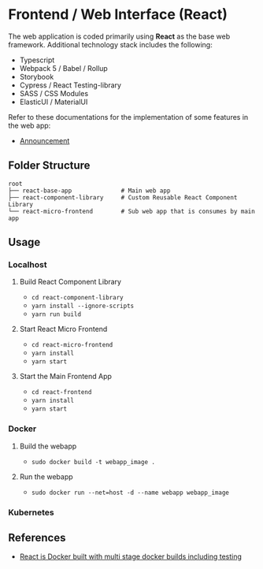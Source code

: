 # Frontend / Web Interface (React)

The web application is coded primarily using **React** as the base web framework. Additional technology stack includes the 
following:

- Typescript
- Webpack 5 / Babel / Rollup
- Storybook
- Cypress / React Testing-library
- SASS / CSS Modules
- ElasticUI / MaterialUI

Refer to these documentations for the implementation of some features in the web app:

- [Announcement](doc/ANNOUNCEMENT_IMPLEMENTATION.md)

## Folder Structure

```
root
├── react-base-app              # Main web app
├── react-component-library     # Custom Reusable React Component Library
└── react-micro-frontend        # Sub web app that is consumes by main app  
```

## Usage

### Localhost

1. Build React Component Library
    - `cd react-component-library`
    - `yarn install --ignore-scripts`
    - `yarn run build`

2. Start React Micro Frontend
    - `cd react-micro-frontend`
    - `yarn install`
    - `yarn start`

3. Start the Main Frontend App
    - `cd react-frontend`
    - `yarn install`
    - `yarn start`

### Docker

1. Build the webapp
    - `sudo docker build -t webapp_image .`

2. Run the webapp
    - `sudo docker run --net=host -d --name webapp webapp_image`

### Kubernetes


## References

- [React is Docker built with multi stage docker builds including testing](https://medium.com/@tiangolo/react-in-docker-with-nginx-built-with-multi-stage-docker-builds-including-testing-8cc49d6ec305)
